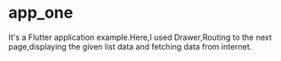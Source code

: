 # app_one

It's a Flutter application example.Here,I used Drawer,Routing to the next page,displaying the given list data and fetching data from internet.
